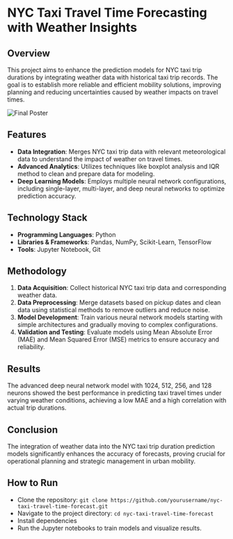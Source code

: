 # NYC Taxi Travel Time Forecasting with Weather Insights

## Overview
This project aims to enhance the prediction models for NYC taxi trip durations by integrating weather data with historical taxi trip records. The goal is to establish more reliable and efficient mobility solutions, improving planning and reducing uncertainties caused by weather impacts on travel times.

![Final Poster](https://github.com/user-attachments/assets/1855b001-fbfb-46e8-a5f4-2898ff19946c)

## Features
- **Data Integration**: Merges NYC taxi trip data with relevant meteorological data to understand the impact of weather on travel times.
- **Advanced Analytics**: Utilizes techniques like boxplot analysis and IQR method to clean and prepare data for modeling.
- **Deep Learning Models**: Employs multiple neural network configurations, including single-layer, multi-layer, and deep neural networks to optimize prediction accuracy.

## Technology Stack
- **Programming Languages**: Python
- **Libraries & Frameworks**: Pandas, NumPy, Scikit-Learn, TensorFlow
- **Tools**: Jupyter Notebook, Git

## Methodology
1. **Data Acquisition**: Collect historical NYC taxi trip data and corresponding weather data.
2. **Data Preprocessing**: Merge datasets based on pickup dates and clean data using statistical methods to remove outliers and reduce noise.
3. **Model Development**: Train various neural network models starting with simple architectures and gradually moving to complex configurations.
4. **Validation and Testing**: Evaluate models using Mean Absolute Error (MAE) and Mean Squared Error (MSE) metrics to ensure accuracy and reliability.

## Results
The advanced deep neural network model with 1024, 512, 256, and 128 neurons showed the best performance in predicting taxi travel times under varying weather conditions, achieving a low MAE and a high correlation with actual trip durations.

## Conclusion
The integration of weather data into the NYC taxi trip duration prediction models significantly enhances the accuracy of forecasts, proving crucial for operational planning and strategic management in urban mobility.

## How to Run
- Clone the repository: `git clone https://github.com/yourusername/nyc-taxi-travel-time-forecast.git`
- Navigate to the project directory: `cd nyc-taxi-travel-time-forecast`
- Install dependencies
- Run the Jupyter notebooks to train models and visualize results.
